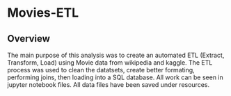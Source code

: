 # Movies-ETL

## Overview

The main purpose of this analysis was to create an automated ETL (Extract, Transform, Load) using Movie data from wikipedia and kaggle. The ETL process was used to clean the datatsets, create better formating, performing joins, then loading into a SQL database. All work can be seen in jupyter notebook files. All data files have been saved under resources.

